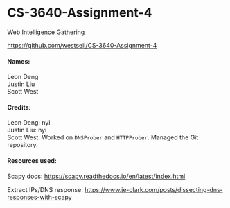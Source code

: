 # CS-3640-Assignment-4
Web Intelligence Gathering

https://github.com/westseii/CS-3640-Assignment-4

#### Names:
Leon Deng<br>
Justin Liu<br>
Scott West

#### Credits:
Leon Deng: nyi<br>
Justin Liu: nyi<br>
Scott West: Worked on `DNSProber` and `HTTPProber`. Managed the Git repository.

#### Resources used:
Scapy docs: https://scapy.readthedocs.io/en/latest/index.html

Extract IPs/DNS response: https://www.je-clark.com/posts/dissecting-dns-responses-with-scapy
